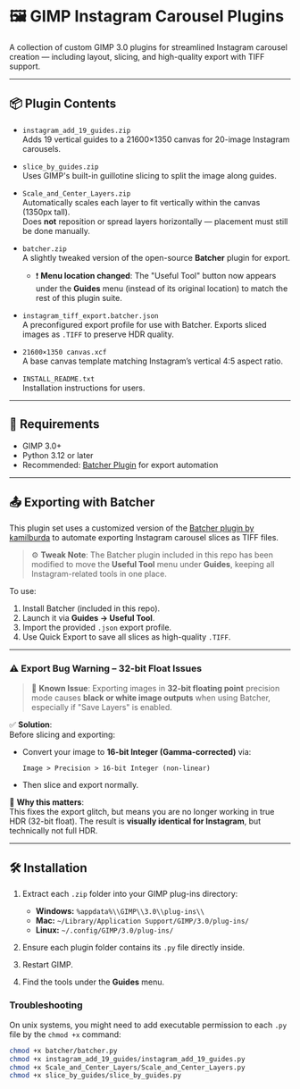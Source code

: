 # 🖼️ GIMP Instagram Carousel Plugins

A collection of custom GIMP 3.0 plugins for streamlined Instagram carousel creation — including layout, slicing, and high-quality export with TIFF support.

---

## 📦 Plugin Contents

- `instagram_add_19_guides.zip`  
  Adds 19 vertical guides to a 21600×1350 canvas for 20-image Instagram carousels.

- `slice_by_guides.zip`  
  Uses GIMP's built-in guillotine slicing to split the image along guides.

- `Scale_and_Center_Layers.zip`  
  Automatically scales each layer to fit vertically within the canvas (1350px tall).  
  Does **not** reposition or spread layers horizontally — placement must still be done manually.

- `batcher.zip`  
  A slightly tweaked version of the open-source **Batcher** plugin for export.  
  - ❗ **Menu location changed**: The "Useful Tool" button now appears under the **Guides** menu (instead of its original location) to match the rest of this plugin suite.

- `instagram_tiff_export.batcher.json`  
  A preconfigured export profile for use with Batcher. Exports sliced images as `.TIFF` to preserve HDR quality.

- `21600×1350 canvas.xcf`  
  A base canvas template matching Instagram’s vertical 4:5 aspect ratio.

- `INSTALL_README.txt`  
  Installation instructions for users.

---

## 🧩 Requirements

- GIMP 3.0+
- Python 3.12 or later
- Recommended: [Batcher Plugin](https://github.com/kamilburda/batcher) for export automation

---

## 📤 Exporting with Batcher

This plugin set uses a customized version of the [Batcher plugin by kamilburda](https://github.com/kamilburda/batcher) to automate exporting Instagram carousel slices as TIFF files.

> ⚙️ **Tweak Note**: The Batcher plugin included in this repo has been modified to move the **Useful Tool** menu under **Guides**, keeping all Instagram-related tools in one place.

To use:
1. Install Batcher (included in this repo).
2. Launch it via **Guides → Useful Tool**.
3. Import the provided `.json` export profile.
4. Use Quick Export to save all slices as high-quality `.TIFF`.

---

### ⚠️ Export Bug Warning – 32-bit Float Issues

> 🐛 **Known Issue**: Exporting images in **32-bit floating point** precision mode causes **black or white image outputs** when using Batcher, especially if "Save Layers" is enabled.

✅ **Solution**:  
Before slicing and exporting:
- Convert your image to **16-bit Integer (Gamma-corrected)** via:
  ```
  Image > Precision > 16-bit Integer (non-linear)
  ```
- Then slice and export normally.

🔎 **Why this matters**:  
This fixes the export glitch, but means you are no longer working in true HDR (32-bit float). The result is **visually identical for Instagram**, but technically not full HDR.

---

## 🛠️ Installation

1. Extract each `.zip` folder into your GIMP plug-ins directory:
   - **Windows:** `%appdata%\\GIMP\\3.0\\plug-ins\\`
   - **Mac:** `~/Library/Application Support/GIMP/3.0/plug-ins/`
   - **Linux:** `~/.config/GIMP/3.0/plug-ins/`

2. Ensure each plugin folder contains its `.py` file directly inside.
3. Restart GIMP.
4. Find the tools under the **Guides** menu.

### Troubleshooting

On unix systems, you might need to add executable permission to each `.py` file by the `chmod +x` command:
```bash
chmod +x batcher/batcher.py 
chmod +x instagram_add_19_guides/instagram_add_19_guides.py
chmod +x Scale_and_Center_Layers/Scale_and_Center_Layers.py
chmod +x slice_by_guides/slice_by_guides.py 
```